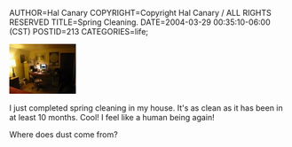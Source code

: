 AUTHOR=Hal Canary
COPYRIGHT=Copyright Hal Canary / ALL RIGHTS RESERVED
TITLE=Spring Cleaning.
DATE=2004-03-29 00:35:10-06:00 (CST)
POSTID=213
CATEGORIES=life;

[![[Thumb]](/photos/thumb/2004-03-29_spring_clean.jpg)](/photos/2004-03-29_spring_clean.jpg)

I just completed spring cleaning in my house. It's as clean as it has been in at least 10 months. Cool! I feel like a human being again!

Where does dust come from?
